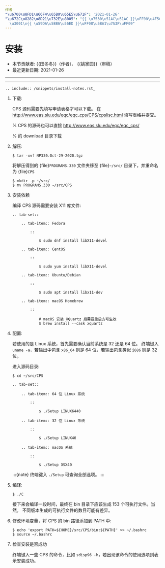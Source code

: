 ```yaml
---
作者
"\u6700\u8FD1\u66F4\u65B0\u65E5\u671F": '2021-01-26'
"\u672C\u8282\u8D21\u732E\u8005": "{{ \u7530\u51AC\u51AC }}\uFF08\u4F5C\u8005\uFF09\
  \u3001\n{{ \u59DA\u5BB6\u56ED }}\uFF08\u5BA1\u7A3F\uFF09"
---
```


# 安装

- 本节贡献者: {{田冬冬}}（作者）、 {{姚家园}}（审稿）
- 最近更新日期: 2021-01-26

---

______________________________________________________________________

```{eval-rst}
.. include:: /snippets/install-notes.rst_
```

1. 下载:

   CPS 源码需要先填写申请表格才可以下载。
   在 <http://www.eas.slu.edu/eqc/eqc_cps/CPS/cpslisc.html> 填写表格并提交。

   % CPS 的源码也可以直接 http://www.eas.slu.edu/eqc/eqc_cps/

   % 的 download 目录下载

2. 解压:

   ```
   $ tar -xvf NP330.Oct-29-2020.tgz
   ```

   将解压得到的 {file}`PROGRAMS.330` 文件夹移至 {file}`~/src/` 目录下，并重命名为 {file}`CPS`

   ```
   $ mkdir -p ~/src/
   $ mv PROGRAMS.330 ~/src/CPS
   ```

3. 安装依赖

   编译 CPS 源码需要安装 X11 库文件:

   ```{eval-rst}
   .. tab-set::

       .. tab-item:: Fedora

           ::

               $ sudo dnf install libX11-devel

       .. tab-item:: CentOS

           ::

               $ sudo yum install libX11-devel

       .. tab-item:: Ubuntu/Debian

           ::

               $ sudo apt install libx11-dev

       .. tab-item:: macOS Homebrew

           ::

               # macOS 安装 XQuartz 后需要重启方可生效
               $ brew install --cask xquartz
   ```

4. 配置:

   若使用的是 Linux 系统，首先需要确认当前系统是 32 还是 64 位。
   终端键入 `uname -a`，若输出中包含 `x86_64` 则是 64 位，若输出包含类似
   `i686` 则是 32 位。

   进入源码目录:

   ```
   $ cd ~/src/CPS
   ```

   ```{eval-rst}
   .. tab-set::

       .. tab-item:: 64 位 Linux 系统

           ::

               $ ./Setup LINUX6440

       .. tab-item:: 32 位 Linux 系统

           ::

               $ ./Setup LINUX40

       .. tab-item:: macOS 系统

           ::

               $ ./Setup OSX40
   ```

   :::{note}
   终端键入 `./Setup` 可查询全部选项。
   :::

5. 编译:

   ```
   $ ./C
   ```

   接下来会编译一段时间，最终在 bin 目录下应该生成 153 个可执行文件。当然，
   不同版本生成的可执行文件的数目可能有差异。

6. 修改环境变量，将 CPS 的 bin 路径添加到 PATH 中:

   ```
   $ echo 'export PATH=${HOME}/src/CPS/bin:${PATH}' >> ~/.bashrc
   $ source ~/.bashrc
   ```

7. 检查安装是否成功

   终端键入一些 CPS 的命令，比如 `sdisp96 -h`，若出现该命令的使用选项则表示安装成功。
